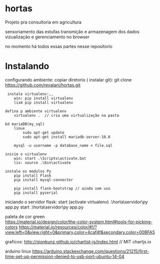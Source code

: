 # hortas
Projeto pra consultoria em agricultura

sensoriamento das estufas
transmição e armazenagem dos dados
vizualização e gerenciamento no browser

no momento há todos essas partes nesse repositorio

<h1> Instalando </h1>

configurando ambiente:
    copiar diretorio ( instalar git):
        git clone https://github.com/revalani/hortas.git

     instale virtualenv:,,
        win: pip install virtualenv
        lixm pip install virtualenv

    defina p ambiente virtualenv 
        virtualenv .  // cria uma virtualização na pasta

    bd mariaDB(my_sql)
        linux
            sudo apt-get update
            sudo apt-get install mariadb-server-10.0
            
        mysql -u username -p database_name < file.sql

    inicie o virtualenv
        win: start .\Scripts\activate.bat
        lix: source .\bin\activate

    instale os modulos Py
        pip install Flask 
        pip install mysql-connector

        pip install flask-bootstrap // ainda sem uso 
        pip install pyserial



iniciando o servidor flask: 
    start (activate virtualenv) .\horta\servidor\py app.py
    start   .\horta\servidor\py app.py




paleta de cor green   
    https://material.io/design/color/the-color-system.html#tools-for-picking-colors
    https://material.io/resources/color/#!/?view.left=0&view.right=0&primary.color=4caf4f&secondary.color=00BFA5


<!-- EXTRAS              -->
graficos:
http://gionkunz.github.io/chartist-js/index.html // MIT
chartjs.io


arduino linux 
    https://arduino.stackexchange.com/questions/21215/first-time-set-up-permission-denied-to-usb-port-ubuntu-14-04

